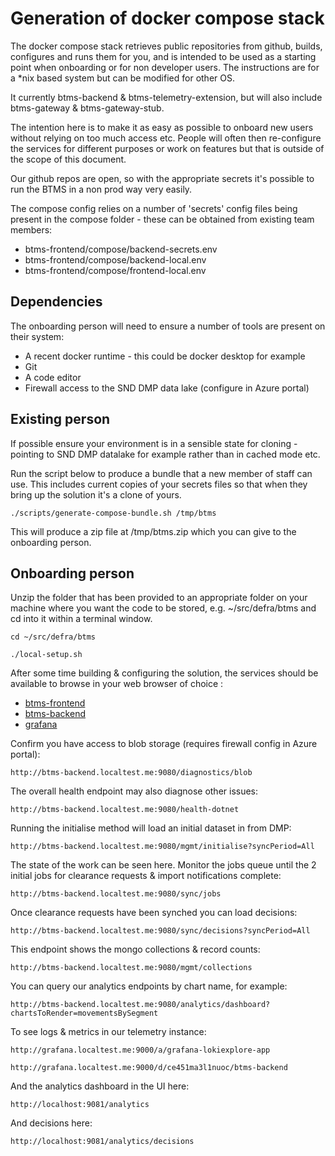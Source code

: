 # Generation of docker compose stack

The docker compose stack retrieves public repositories from github, builds, configures and runs them for you,
and is intended to be used as a starting point when onboarding or for non developer users. The instructions
are for a *nix based system but can be modified for other OS.

It currently btms-backend & btms-telemetry-extension, but will also include btms-gateway & btms-gateway-stub.

The intention here is to make it as easy as possible to onboard new users without relying
on too much access etc. People will often then re-configure the services for different purposes or work
on features but that is outside of the scope of this document.

Our github repos are open, so with the appropriate secrets it's possible to run the BTMS in a non prod
way very easily.

The compose config relies on a number of 'secrets' config files being present in the compose folder - these can be obtained from existing
team members:

- btms-frontend/compose/backend-secrets.env
- btms-frontend/compose/backend-local.env
- btms-frontend/compose/frontend-local.env

## Dependencies

The onboarding person will need to ensure a number of tools are present on their system:

- A recent docker runtime - this could be docker desktop for example
- Git
- A code editor
- Firewall access to the SND DMP data lake (configure in Azure portal)

## Existing person

If possible ensure your environment is in a sensible state for cloning - pointing to SND DMP datalake
for example rather than in cached mode etc.

Run the script below to produce a bundle that a new member of staff can use. This includes current copies
of your secrets files so that when they bring up the solution it's a clone of yours.

`./scripts/generate-compose-bundle.sh /tmp/btms`

This will produce a zip file at /tmp/btms.zip which you can give to the onboarding person.

## Onboarding person

Unzip the folder that has been provided to an appropriate folder on your machine where you
want the code to be stored, e.g. ~/src/defra/btms and cd into it within a terminal window.

`cd ~/src/defra/btms`

`./local-setup.sh`

After some time building & configuring the solution, the services should be available to browse
in your web browser of choice :

- [btms-frontend](http://btms-frontend.localtest.me:9081/)
- [btms-backend](http://btms-backend.localtest.me:9080/)
- [grafana](http://grafana.localtest.me:9000/)

Confirm you have access to blob storage (requires firewall config in Azure portal):

`http://btms-backend.localtest.me:9080/diagnostics/blob`

The overall health endpoint may also diagnose other issues:

`http://btms-backend.localtest.me:9080/health-dotnet`

Running the initialise method will load an initial dataset in from DMP:

`http://btms-backend.localtest.me:9080/mgmt/initialise?syncPeriod=All`

The state of the work can be seen here. Monitor the jobs queue until the 2 initial jobs for clearance requests & import notifications complete:

`http://btms-backend.localtest.me:9080/sync/jobs`

Once clearance requests have been synched you can load decisions:

`http://btms-backend.localtest.me:9080/sync/decisions?syncPeriod=All`

This endpoint shows the mongo collections & record counts:

`http://btms-backend.localtest.me:9080/mgmt/collections`

You can query our analytics endpoints by chart name, for example:

`http://btms-backend.localtest.me:9080/analytics/dashboard?chartsToRender=movementsBySegment`

To see logs & metrics in our telemetry instance:

`http://grafana.localtest.me:9000/a/grafana-lokiexplore-app`

`http://grafana.localtest.me:9000/d/ce451ma3l1nuoc/btms-backend`

And the analytics dashboard in the UI here:

`http://localhost:9081/analytics`

And decisions here:

`http://localhost:9081/analytics/decisions`
